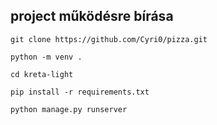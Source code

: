 ## project működésre bírása

`git clone https://github.com/Cyri0/pizza.git`

`python -m venv .`

`cd kreta-light`

`pip install -r requirements.txt`

`python manage.py runserver`
